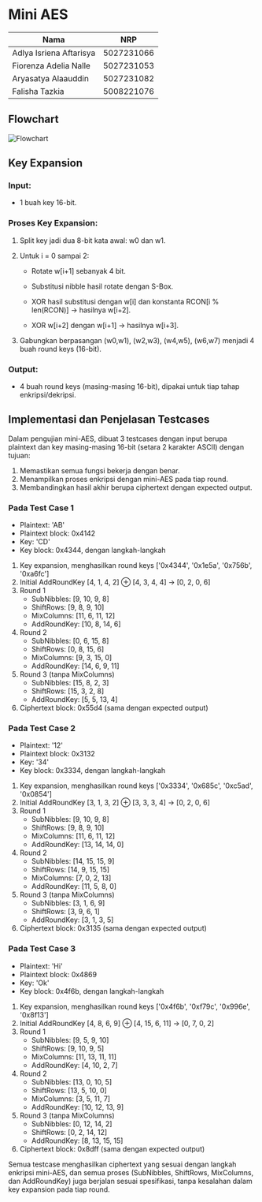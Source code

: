# Mini AES

| Nama | NRP |
| ---- | :-: |
| Adlya Isriena Aftarisya | 5027231066 |
| Fiorenza Adelia Nalle | 5027231053 |
| Aryasatya Alaauddin | 5027231082 |
| Falisha Tazkia | 5008221076 |

## Flowchart

![Flowchart](https://github.com/user-attachments/assets/2ec59c4b-5a7f-4088-80d9-293b27464198)

## Key Expansion

### Input:

- 1 buah key 16-bit.

### Proses Key Expansion:

1. Split key jadi dua 8-bit kata awal: w0 dan w1.

2. Untuk i = 0 sampai 2:

    - Rotate w[i+1] sebanyak 4 bit.

    - Substitusi nibble hasil rotate dengan S-Box.
    
    - XOR hasil substitusi dengan w[i] dan konstanta RCON[i % len(RCON)] → hasilnya w[i+2].
    
    - XOR w[i+2] dengan w[i+1] → hasilnya w[i+3].

3. Gabungkan berpasangan (w0,w1), (w2,w3), (w4,w5), (w6,w7) menjadi 4 buah round keys (16-bit).

### Output:

- 4 buah round keys (masing-masing 16-bit), dipakai untuk tiap tahap enkripsi/dekripsi.

## Implementasi dan Penjelasan Testcases

Dalam pengujian mini-AES, dibuat 3 testcases dengan input berupa plaintext dan key masing-masing 16-bit (setara 2 karakter ASCII) dengan tujuan:
1. Memastikan semua fungsi bekerja dengan benar.
2. Menampilkan proses enkripsi dengan mini-AES pada tiap round.
3. Membandingkan hasil akhir berupa ciphertext dengan expected output.

### Pada Test Case 1
- Plaintext: 'AB'
- Plaintext block: 0x4142
- Key: 'CD'
- Key block: 0x4344, dengan langkah-langkah
1. Key expansion, menghasilkan round keys ['0x4344', '0x1e5a', '0x756b', '0xa6fc']
2. Initial AddRoundKey [4, 1, 4, 2] ⊕ [4, 3, 4, 4] → [0, 2, 0, 6]
3. Round 1
   - SubNibbles: [9, 10, 9, 8]
   - ShiftRows: [9, 8, 9, 10]
   - MixColumns: [11, 6, 11, 12]
   - AddRoundKey: [10, 8, 14, 6]
4. Round 2
   - SubNibbles: [0, 6, 15, 8]
   - ShiftRows: [0, 8, 15, 6]
   - MixColumns: [9, 3, 15, 0]
   - AddRoundKey: [14, 6, 9, 11]
5. Round 3 (tanpa MixColumns)
   - SubNibbles: [15, 8, 2, 3]
   - ShiftRows: [15, 3, 2, 8]
   - AddRoundKey: [5, 5, 13, 4]
6. Ciphertext block: 0x55d4 (sama dengan expected output)

### Pada Test Case 2
- Plaintext: '12'
- Plaintext block: 0x3132
- Key: '34'
- Key block: 0x3334, dengan langkah-langkah
1. Key expansion, menghasilkan round keys ['0x3334', '0x685c', '0xc5ad', '0x0854']
2. Initial AddRoundKey [3, 1, 3, 2] ⊕ [3, 3, 3, 4] → [0, 2, 0, 6]
3. Round 1
   - SubNibbles: [9, 10, 9, 8]
   - ShiftRows: [9, 8, 9, 10]
   - MixColumns: [11, 6, 11, 12]
   - AddRoundKey: [13, 14, 14, 0]
4. Round 2
   - SubNibbles: [14, 15, 15, 9]
   - ShiftRows: [14, 9, 15, 15]
   - MixColumns: [7, 0, 2, 13]
   - AddRoundKey: [11, 5, 8, 0]
5. Round 3 (tanpa MixColumns)
   - SubNibbles: [3, 1, 6, 9]
   - ShiftRows: [3, 9, 6, 1]
   - AddRoundKey: [3, 1, 3, 5]
7. Ciphertext block: 0x3135 (sama dengan expected output)

### Pada Test Case 3
- Plaintext: 'Hi'
- Plaintext block: 0x4869
- Key: 'Ok'
- Key block: 0x4f6b, dengan langkah-langkah
1. Key expansion, menghasilkan round keys ['0x4f6b', '0xf79c', '0x996e', '0x8f13']
2. Initial AddRoundKey [4, 8, 6, 9] ⊕ [4, 15, 6, 11] → [0, 7, 0, 2]
3. Round 1
   - SubNibbles: [9, 5, 9, 10]
   - ShiftRows: [9, 10, 9, 5]
   - MixColumns: [11, 13, 11, 11]
   - AddRoundKey: [4, 10, 2, 7]
4. Round 2
   - SubNibbles: [13, 0, 10, 5]
   - ShiftRows: [13, 5, 10, 0]
   - MixColumns: [3, 5, 11, 7]
   - AddRoundKey: [10, 12, 13, 9]
5. Round 3 (tanpa MixColumns)
   - SubNibbles: [0, 12, 14, 2]
   - ShiftRows: [0, 2, 14, 12]
   - AddRoundKey: [8, 13, 15, 15]
6. Ciphertext block: 0x8dff (sama dengan expected output)

Semua testcase menghasilkan ciphertext yang sesuai dengan langkah enkripsi mini-AES, dan semua proses (SubNibbles, ShiftRows, MixColumns, dan AddRoundKey) juga berjalan sesuai spesifikasi, tanpa kesalahan dalam key expansion pada tiap round.
